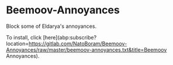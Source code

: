 # Beemoov-Annoyances

Block some of Eldarya's annoyances.

To install, click [here](abp:subscribe?location=https://gitlab.com/NatoBoram/Beemoov-Annoyances/raw/master/beemoov-annoyances.txt&title=Beemoov Annoyances).